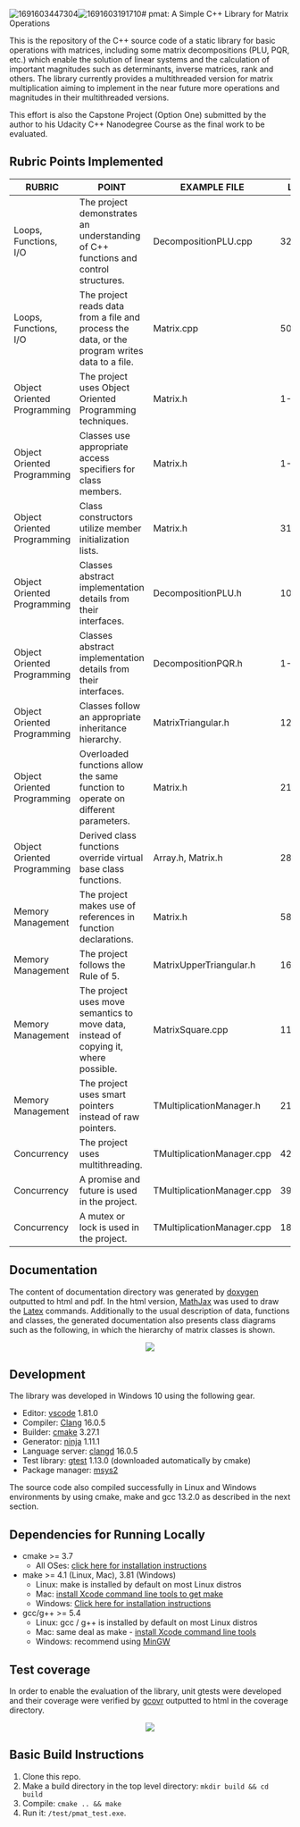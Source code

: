 ![1691603447304](image/README/1691603447304.png)![1691603191710](image/README/1691603191710.png)# pmat: A Simple C++ Library for Matrix Operations

This is the repository of the C++ source code of a static library for basic operations with matrices, including some matrix decompositions (PLU, PQR, etc.) which enable the solution of linear systems and the calculation of important magnitudes such as determinants, inverse matrices, rank and others. The library currently provides a multithreaded version for matrix multiplication aiming to implement in the near future more operations and magnitudes in their multithreaded versions.

This effort is also the Capstone Project (Option One) submitted by the author to his Udacity C++ Nanodegree Course as the final work to be evaluated.

## Rubric Points Implemented

| RUBRIC                      | POINT                                                                                          | EXAMPLE FILE               | LINE NUMBER(S)       |
| --------------------------- | ---------------------------------------------------------------------------------------------- | -------------------------- | -------------------- |
| Loops, Functions, I/O       | The project demonstrates an understanding of C++ functions and control structures.             | DecompositionPLU.cpp       | 32-60                |
| Loops, Functions, I/O       | The project reads data from a file and process the data, or the program writes data to a file. | Matrix.cpp                 | 50-70                |
| Object Oriented Programming | The project uses Object Oriented Programming techniques.                                       | Matrix.h                   | 1-304                |
| Object Oriented Programming | Classes use appropriate access specifiers for class members.                                   | Matrix.h                   | 1-304                |
| Object Oriented Programming | Class constructors utilize member initialization lists.                                        | Matrix.h                   | 31-33                |
| Object Oriented Programming | Classes abstract implementation details from their interfaces.                                 | DecompositionPLU.h         | 104-113              |
| Object Oriented Programming | Classes abstract implementation details from their interfaces.                                 | DecompositionPQR.h         | 1-81                 |
| Object Oriented Programming | Classes follow an appropriate inheritance hierarchy.                                           | MatrixTriangular.h         | 12,29,31             |
| Object Oriented Programming | Overloaded functions allow the same function to operate on different parameters.               | Matrix.h                   | 212,222              |
| Object Oriented Programming | Derived class functions override virtual base class functions.                                 | Array.h, Matrix.h          | 28(Array),38(Matrix) |
| Memory Management           | The project makes use of references in function declarations.                                  | Matrix.h                   | 58                   |
| Memory Management           | The project follows the Rule of 5.                                                             | MatrixUpperTriangular.h    | 16-23                |
| Memory Management           | The project uses move semantics to move data, instead of copying it, where possible.           | MatrixSquare.cpp           | 11                   |
| Memory Management           | The project uses smart pointers instead of raw pointers.                                       | TMultiplicationManager.h   | 21                   |
| Concurrency                 | The project uses multithreading.                                                               | TMultiplicationManager.cpp | 42                   |
| Concurrency                 | A promise and future is used in the project.                                                   | TMultiplicationManager.cpp | 39                   |
| Concurrency                 | A mutex or lock is used in the project.                                                        | TMultiplicationManager.cpp | 18,23                |

## Documentation

The content of documentation directory was generated by [doxygen](https://www.doxygen.nl/) outputted to html and pdf. In the html version, [MathJax](https://www.mathjax.org/) was used to draw the [Latex](https://www.latex-project.org/) commands. Additionally to the usual description of data, functions and classes, the generated documentation also presents class diagrams such as the following, in which the hierarchy of matrix classes is shown.

<p align="center">
  <img src="image/README/1691602063656.png">
</p>

## Development

The library was developed in Windows 10 using the following gear.

* Editor: [vscode](https://code.visualstudio.com/) 1.81.0
* Compiler: [Clang](https://clang.llvm.org/) 16.0.5
* Builder: [cmake](https://cmake.org/) 3.27.1
* Generator: [ninja](https://ninja-build.org/) 1.11.1
* Language server: [clangd](https://clangd.llvm.org/) 16.0.5
* Test library: [gtest](https://github.com/google/googletest/archive/refs/tags/v1.13.0.zip) 1.13.0 (downloaded automatically by cmake)
* Package manager: [msys2](https://www.msys2.org/)

The source code also compiled successfully in Linux and Windows environments by using cmake, make and gcc 13.2.0 as described in the next section.

## Dependencies for Running Locally

* cmake >= 3.7
  * All OSes: [click here for installation instructions](https://cmake.org/install/)
* make >= 4.1 (Linux, Mac), 3.81 (Windows)
  * Linux: make is installed by default on most Linux distros
  * Mac: [install Xcode command line tools to get make](https://developer.apple.com/xcode/features/)
  * Windows: [Click here for installation instructions](http://gnuwin32.sourceforge.net/packages/make.htm)
* gcc/g++ >= 5.4
  * Linux: gcc / g++ is installed by default on most Linux distros
  * Mac: same deal as make - [install Xcode command line tools](https://developer.apple.com/xcode/features/)
  * Windows: recommend using [MinGW](http://www.mingw.org/)

## Test coverage

In order to enable the evaluation of the library, unit gtests were developed and their coverage were verified by  [gcovr](https://gcovr.com/en/stable/) outputted to html in the coverage directory.

<p align="center">
  <img src="image/README/1691603447304.png">
</p>

## Basic Build Instructions

1. Clone this repo.
2. Make a build directory in the top level directory: `mkdir build && cd build`
3. Compile: `cmake .. && make`
4. Run it: `/test/pmat_test.exe`.
